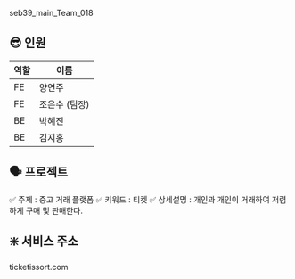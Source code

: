 seb39_main_Team_018

## 😎 인원

| 역할 | 이름          |
| ---- | ------------- |
| FE   | 양연주        |
| FE   | 조은수 (팀장) |
| BE   | 박혜진        |
| BE   | 김지홍        |

## 🗣 프로젝트

✅ 주제 : 중고 거래 플랫폼
✅ 키워드 : 티켓
✅ 상세설명 : 개인과 개인이 거래하여 저렴하게 구매 및 판매한다.

## ❇️ 서비스 주소

ticketissort.com

